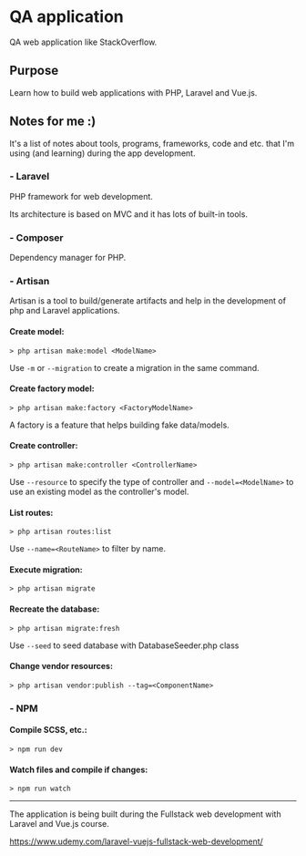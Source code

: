 # QA application

QA web application like StackOverflow.

## Purpose

Learn how to build web applications with PHP, Laravel and Vue.js.

## Notes for me :)

It's a list of notes about tools, programs, frameworks, code and etc. that I'm using (and learning) during the app development.

### - Laravel

PHP framework for web development.

Its architecture is based on MVC and it has lots of built-in tools.

### - Composer

Dependency manager for PHP.

### - Artisan

Artisan is a tool to build/generate artifacts and help in the development of php and Laravel applications.

#### Create model:

```
> php artisan make:model <ModelName>
```

Use `-m` or `--migration` to create a migration in the same command.

#### Create factory model:

```
> php artisan make:factory <FactoryModelName>
```

A factory is a feature that helps building fake data/models.

#### Create controller:

```
> php artisan make:controller <ControllerName>
```

Use `--resource` to specify the type of controller and `--model=<ModelName>` to use an existing model as the controller's model.

#### List routes:

```
> php artisan routes:list
```

Use `--name=<RouteName>` to filter by name.

#### Execute migration:

```
> php artisan migrate
```

#### Recreate the database:

```
> php artisan migrate:fresh
```

Use `--seed` to seed database with DatabaseSeeder.php class

#### Change vendor resources:

```
> php artisan vendor:publish --tag=<ComponentName>
```

### - NPM

#### Compile SCSS, etc.:

```
> npm run dev
```

#### Watch files and compile if changes:

```
> npm run watch
```

---

The application is being built during the Fullstack web development with Laravel and Vue.js course.

https://www.udemy.com/laravel-vuejs-fullstack-web-development/